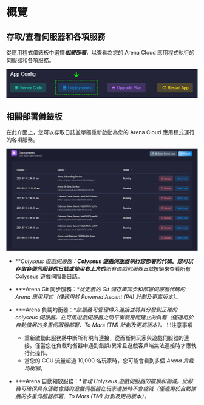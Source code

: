 # 概覽

## 存取/查看伺服器和各項服務
從應用程式儀錶板中選擇***相關部署***，以查看為您的 Arena Cloud 應用程式執行的伺服器和各項服務。

![部署按鈕](../../images/deployments-button.jpg)

## 相關部署儀錶板

在此介面上，您可以存取日誌並單獨重新啟動為您的 Arena Cloud 應用程式運行的各項服務。

![部署概覽](../../images/deployments-overview.jpg)

- ***Colyseus 遊戲伺服器：***Colyseus 遊戲伺服器執行您部署的代碼。您可以存取各個伺服器的日誌或使用右上角的**所有遊戲伺服器日誌**按鈕來查看所有 Colyseus 遊戲伺服器日誌。  

- ***Arena Git 同步服務：***從定義的 Git 儲存庫同步和部署伺服器代碼的 Arena 應用程式*（僅適用於 Powered Ascent (PA) 計劃及更高版本）。*

- ***Arena 負載均衡器：***該服務可管理傳入連接並將其分發到正確的 colyseus 伺服器。在可用遊戲伺服器之間平衡新房間建立的負載*（僅適用於自動擴展的多重伺服器部署、To Mars (TM) 計劃及更高版本）。* !!!注意事項   
    - 重新啟動此服務將中斷所有現有連接，從而斷開玩家與遊戲伺服器的連接。僅當您在負載均衡器中遇到錯誤/異常且遊戲客戶端無法連接時才應執行此操作。
    - 當您的 CCU 流量超過 10,000 名玩家時，您可能會看到多個 *Arena 負載均衡器*。

- ***Arena 自動縮放服務：***管理 Colyseus 遊戲伺服器的擴展和縮減。此服務可確保具有活動會話的遊戲伺服器在玩家連接時不會縮減*（僅適用於自動擴展的多重伺服器部署、To Mars (TM) 計劃及更高版本）。*


